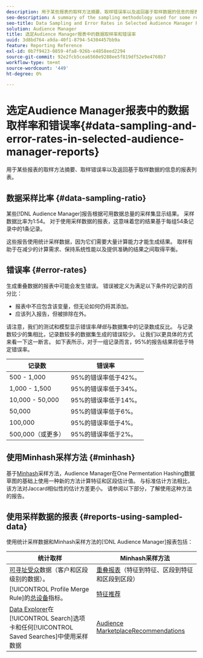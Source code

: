 ```yaml
---
description: 用于某些报表的取样方法摘要、取样错误率以及返回基于取样数据的信息的报表列表。
seo-description: A summary of the sampling methodology used for some reports, sampling error rates, and a list of reports that return information based on sampled data.
seo-title: Data Sampling and Error Rates in Selected Audience Manager Reports
solution: Audience Manager
title: 选定Audience Manager报表中的数据取样率和错误率
uuid: 3d8bd764-a9da-40f1-8794-54304457bb9a
feature: Reporting Reference
exl-id: 0b7f9423-0859-4fa8-926b-e4858eed2294
source-git-commit: 92e2fcb5cea6560e9288ee5f819df52e9e4768b7
workflow-type: tm+mt
source-wordcount: '449'
ht-degree: 0%

---
```


# 选定Audience Manager报表中的数据取样率和错误率{#data-sampling-and-error-rates-in-selected-audience-manager-reports}

用于某些报表的取样方法摘要、取样错误率以及返回基于取样数据的信息的报表列表。

## 数据采样比率 {#data-sampling-ratio}

某些[!DNL Audience Manager]报告根据可用数据总量的采样集显示结果。 采样数据比率为1:54。 对于使用采样数据的报表，这意味着您的结果基于每组54条记录中的1条记录。

这些报告使用统计采样数据，因为它们需要大量计算能力才能生成结果。 取样有助于在减少的计算需求、保持系统性能以及提供准确的结果之间取得平衡。

<!--

## Minimum Requirements {#minimum-requirements}

>[!NOTE]
>
>The minimum requirements listed below apply to Overlap reports only.

Overlap reports ([trait-to-trait](/help/using/reporting/dynamic-reports/trait-trait-overlap-report.md), [segment-to-trait](/help/using/reporting/dynamic-reports/segment-trait-overlap-report.md), and [segment-to-segment](/help/using/reporting/dynamic-reports/segment-segment-overlap-report.md)) exclude traits and segments when they do not meet the minimum unique visitor requirements. These minimum requirements are as follows:

* Traits: 28,000 [unique trait realizations](/help/using/features/traits/trait-and-segment-qualification-reference).
* Segments: 70,000 real-time users over a 14-day period.

-->

## 错误率 {#error-rates}

生成重叠数据的报表中可能会发生错误。 错误被定义为满足以下条件的记录的百分比：

* 报表中不应包含该变量，但无论如何仍将其添加。
* 应该列入报告，但被排除在外。

请注意，我们的测试和模型显示错误率&#x200B;*降低*&#x200B;与数据集中的记录数成反比。 与记录数较少的集相比，记录数较多的数据集生成的错误较少。 让我们以更具体的方式来看一下这一断言。 如下表所示，对于一组记录而言，95%的报告结果将低于特定错误率。

| 记录数 | 错误率 |
|--- |--- |
| 500 - 1,000 | 95%的错误率低于42%。 |
| 1,000 - 1,500 | 95%的错误率低于34%。 |
| 10,000 - 50,000 | 95%的错误率低于14%。 |
| 50,000 | 95%的错误率低于6%。 |
| 100,000 | 95%的错误率低于4%。 |
| 500,000（或更多） | 95%的错误率低于2%。 |

## 使用Minhash采样方法 {#minhash}

基于[Minhash](https://en.wikipedia.org/wiki/MinHash)采样方法，Audience Manager在One Permentation Hashing数据草图的基础上使用一种新的方法计算特征和区段估计值。 与标准估计方法相比，该方法对Jaccard相似性的估计方差更小。 请参阅以下部分，了解使用这种方法的报告。

<!--

Some Audience Manager reports use the minhash sampling methodology to compute trait and segment overlaps and similarity scores. Audience Manager calculates the [!UICONTROL Trait Similarity Score] between two traits by computing the intersection and union in terms of the number of [!UICONTROL Unique User IDs] (UUIDs) and then divides the two. For two traits A and B, the calculation looks like this:

![jaccard-similarity](/help/using/features/segments/assets/jaccard_similarity.png)

-->

## 使用采样数据的报表 {#reports-using-sampled-data}

使用统计采样数据和Minhash采样方法的[!DNL Audience Manager]报表包括：

<!--

* [Overlap reports](../reporting/dynamic-reports/dynamic-reports.md#interactive-and-overlap-reports) (trait-to-trait, segment-to-trait, and segment-to-segment).
* [Addressable Audience](../features/addressable-audiences.md) data (customer- and segment-level data). 
* The [Total Devices](../features/profile-merge-rules/profile-link-metrics.md#merge-rule-metrics) metric for a [!UICONTROL Profile Merge Rule].
* [Data Explorer](../features/data-explorer/data-explorer-signals-search/data-explorer-search-pairs.md) uses sampled data in the [!UICONTROL Search] tab and any [!UICONTROL Saved Searches].

Reports that use Minhash sampling methodology:

-->

| 统计取样 | Minhash采样方法 |
|--- |--- |
| [可寻址受众](../features/addressable-audiences.md)数据（客户和区段级别的数据）。 | [重叠报表](../reporting/dynamic-reports/dynamic-reports.md#interactive-and-overlap-reports)（特征到特征、区段到特征和区段到区段） |
| [!UICONTROL Profile Merge Rule]的[总设备](../features/profile-merge-rules/profile-link-metrics.md#merge-rule-metrics)指标。 | [特征推荐](/help/using/features/segments/trait-recommendations.md) |
| [Data Explorer](../features/data-explorer/data-explorer-signals-search/data-explorer-search-pairs.md)在[!UICONTROL Search]选项卡和任何[!UICONTROL Saved Searches]中使用采样数据 | [Audience MarketplaceRecommendations](/help/using/features/audience-marketplace/marketplace-data-buyers/marketplace-data-buyers.md#finding-similar-traits) |
